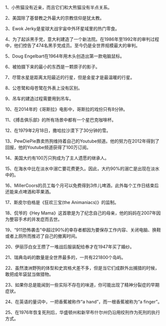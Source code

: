 1、小熊猫没有近亲，而且它们和大熊猫没有半点关系。

2、美国除了基督教之外最大的宗教信仰是犹太教。

3、Ewok Jerky是星球大战宇宙中外环星域里的热门零食。

4、为了起诉黑手党，意大利建造了一个新法院。在1986年至1992年的审判过程中，他们控告了474名黑手党成员。至今仍是全世界规模最大的审判。

5、Doug Engelbart在1964年用木头创造出第一款电脑鼠标。

6、被拍摄下来的最小的东西是一颗原子的影子。

7、尽管水星是距离太阳最近的行星，但是金星才是最温暖的行星。

8、公苍鹭和母苍鹭在外表上没有区别。

9、吊车的建造过程需要用到吊车。

10、在2014年的《哥斯拉》电影中，哥斯拉的戏份只有8分钟。

11、《搏击俱乐部》的所有场景中都有一个星巴克咖啡杯。

12、在1979年2月18日，撒哈拉沙漠下了30分钟的雪。

13、PewDiePie靠卖热狗维持着自己的Youtube频道。他的努力在2012年得到了回报，他的Youtube频道获得了100万订阅。

14、美国大约有100万只狗成为了主人遗愿的继承人。

15、在海水中比在淡水中溺亡要花费更久。因此，大约90%的溺亡是出现在淡水中的。

16、MillerCoors的员工每个月可以免费得到3件儿啤酒，此外每个工作日结束后还能来点啤酒和苹果酒。

17、斯皮尔伯格是《狂欢三宝(the Animaniacs)》的监制。

18、侃爷的《Hey Mama》这首歌是为了纪念自己的母亲，他的妈妈在2007年因为整容手术的并发症而去世。

19、“911恐怖袭击”中超过90%的幸存者都因为要保存工作内容、关闭电脑、换鞋或者上厕所而推迟了自己的撤离时间。

20、伊丽莎白女王攒了一堆战后服装配给券才在1947年买了婚纱。

21、瑞典岛屿的数量是全世界最多的，一共有221800个岛屿。

22、虽然澳洲野狗的体型和史宾格犬差不多，但是当它们成群外出捕猎的时候，敢把成年袋鼠当做猎物。

23、如果你总是能闻到一些实际不存在的味道，你可能出现了精神分裂症的早期症状。

24、在英语的量词中，一把香蕉被称作“a hand”，而一根香蕉被称为“a finger”。

25、在1976年恢复死刑后，华盛顿州和新罕布什尔州仍沿用绞刑作为死刑的执行方式。